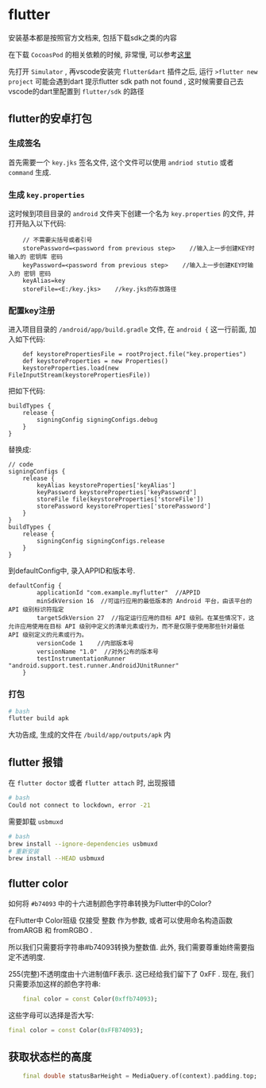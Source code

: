 <!--
Created: Mon Aug 26 2019 15:22:56 GMT+0800 (China Standard Time)
Modified: Wed Sep 25 2019 19:26:52 GMT+0800 (China Standard Time)
-->
# flutter

安装基本都是按照官方文档来, 包括下载sdk之类的内容

在下载 `CocoasPod` 的相关依赖的时候, 非常慢, 可以参考[这里](./201908020NTFS-and-proxy-zsh[OSX].md)

先打开 `Simulator` , 再vscode安装完 `flutter&dart` 插件之后, 运行 `>flutter new project` 可能会遇到dart 提示flutter sdk path not found , 这时候需要自己去vscode的dart里配置到 `flutter/sdk` 的路径

## flutter的安卓打包

### 生成签名

首先需要一个 `key.jks` 签名文件, 这个文件可以使用 `andriod stutio` 或者 `command` 生成.

### 生成 `key.properties` 

这时候到项目目录的 `android` 文件夹下创建一个名为 `key.properties` 的文件, 并打开贴入以下代码:

``` key
    // 不需要尖括号或者引号
    storePassword=<password from previous step>    //输入上一步创建KEY时输入的 密钥库 密码
    keyPassword=<password from previous step>    //输入上一步创建KEY时输入的 密钥 密码
    keyAlias=key
    storeFile=<E:/key.jks>    //key.jks的存放路径
```

### 配置key注册

进入项目目录的 `/android/app/build.gradle` 文件, 在 `android {` 这一行前面, 加入如下代码:

``` code
    def keystorePropertiesFile = rootProject.file("key.properties")
    def keystoreProperties = new Properties()
    keystoreProperties.load(new FileInputStream(keystorePropertiesFile))
```

把如下代码:

``` code
buildTypes {
    release {
        signingConfig signingConfigs.debug
    }
}
```

替换成:

``` code
// code
signingConfigs {
    release {
        keyAlias keystoreProperties['keyAlias']
        keyPassword keystoreProperties['keyPassword']
        storeFile file(keystoreProperties['storeFile'])
        storePassword keystoreProperties['storePassword']
    }
}
buildTypes {
    release {
        signingConfig signingConfigs.release
    }
}
```

到defaultConfig中, 录入APPID和版本号.

``` code
defaultConfig {
        applicationId "com.example.myflutter"  //APPID
        minSdkVersion 16  //可运行应用的最低版本的 Android 平台，由该平台的 API 级别标识符指定
        targetSdkVersion 27  //指定运行应用的目标 API 级别。在某些情况下，这允许应用使用在目标 API 级别中定义的清单元素或行为，而不是仅限于使用那些针对最低 API 级别定义的元素或行为。
        versionCode 1    //内部版本号
        versionName "1.0"  //对外公布的版本号
        testInstrumentationRunner "android.support.test.runner.AndroidJUnitRunner"
    }
```

### 打包

``` bash
# bash
flutter build apk

```

大功告成, 生成的文件在 `/build/app/outputs/apk` 内

## flutter 报错

在 `flutter doctor` 或者 `flutter attach` 时, 出现报错

``` bash
# bash
Could not connect to lockdown, error -21
```

需要卸载 `usbmuxd` 

``` bash
# bash
brew install --ignore-dependencies usbmuxd
# 重新安装
brew install --HEAD usbmuxd
```

## flutter color 

如何将 `#b74093` 中的十六进制颜色字符串转换为Flutter中的Color?

在Flutter中 Color班级 仅接受 整数 作为参数, 或者可以使用命名构造函数 fromARGB 和 fromRGBO .

所以我们只需要将字符串#b74093转换为整数值. 此外, 我们需要尊重始终需要指定不透明度.

255(完整)不透明度由十六进制值FF表示. 这已经给我们留下了 0xFF . 现在, 我们只需要添加这样的颜色字符串:

``` dart
    final color = const Color(0xffb74093); 
```

这些字母可以选择是否大写:

``` dart
final color = const Color(0xFFB74093); 
```

## 获取状态栏的高度

``` dart
    final double statusBarHeight = MediaQuery.of(context).padding.top;
```

